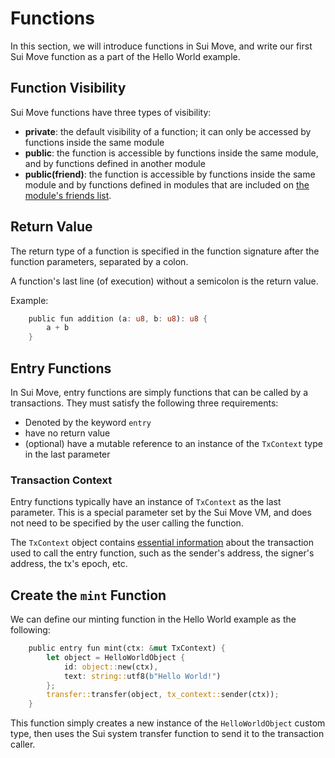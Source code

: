 # Functions

In this section, we will introduce functions in Sui Move, and write our first Sui Move function as a part of the Hello World example. 

## Function Visibility

Sui Move functions have three types of visibility:

- **private**: the default visibility of a function; it can only be accessed by functions inside the same module
- **public**: the function is accessible by functions inside the same module, and by functions defined in another module
- **public(friend)**: the function is accessible by functions inside the same module and by functions defined in modules that are included on [the module's friends list](https://diem.github.io/move/friends.html).

## Return Value

The return type of a function is specified in the function signature after the function parameters, separated by a colon. 

A function's last line (of execution) without a semicolon is the return value. 

Example:

```rust
    public fun addition (a: u8, b: u8): u8 {
        a + b    
    }
```

## Entry Functions

In Sui Move, entry functions are simply functions that can be called by a transactions. They must satisfy the following three requirements:

- Denoted by the keyword `entry`
- have no return value
- (optional) have a mutable reference to an instance of the `TxContext` type in the last parameter

### Transaction Context

Entry functions typically have an instance of `TxContext` as the last parameter. This is a special parameter set by the Sui Move VM, and does not need to be specified by the user calling the function. 

The `TxContext` object contains [essential information](https://github.com/MystenLabs/sui/blob/main/crates/sui-framework/packages/sui-framework/sources/tx_context.move) about the transaction used to call the entry function, such as the sender's address, the signer's address, the tx's epoch, etc. 

## Create the `mint` Function 

We can define our minting function in the Hello World example as the following:

```rust
    public entry fun mint(ctx: &mut TxContext) {
        let object = HelloWorldObject {
            id: object::new(ctx),
            text: string::utf8(b"Hello World!")
        };
        transfer::transfer(object, tx_context::sender(ctx));
    }
```

This function simply creates a new instance of the `HelloWorldObject` custom type, then uses the Sui system transfer function to send it to the transaction caller. 

